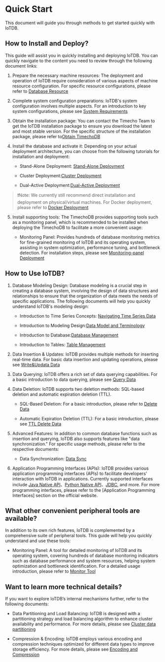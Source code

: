 <!--

    Licensed to the Apache Software Foundation (ASF) under one
    or more contributor license agreements.  See the NOTICE file
    distributed with this work for additional information
    regarding copyright ownership.  The ASF licenses this file
    to you under the Apache License, Version 2.0 (the
    "License"); you may not use this file except in compliance
    with the License.  You may obtain a copy of the License at
    
        http://www.apache.org/licenses/LICENSE-2.0
    
    Unless required by applicable law or agreed to in writing,
    software distributed under the License is distributed on an
    "AS IS" BASIS, WITHOUT WARRANTIES OR CONDITIONS OF ANY
    KIND, either express or implied.  See the License for the
    specific language governing permissions and limitations
    under the License.

-->

# Quick Start

This document will guide you through methods to get started quickly with IoTDB.

## How to Install and Deploy?

This guide will assist you in quickly installing and deploying IoTDB. You can quickly navigate to the content you need to review through the following document links:

1.  Prepare the necessary machine resources: The deployment and operation of IoTDB require consideration of various aspects of machine resource configuration. For specific resource configurations, please refer to [Database Resource](../Deployment-and-Maintenance/Database-Resources.md)

2. Complete system configuration preparations: IoTDB's system configuration involves multiple aspects. For an introduction to key system configurations, please see [System Requirements](../Deployment-and-Maintenance/Environment-Requirements.md)

3. Obtain the installation package: You can contact the Timecho Team to get the IoTDB installation package to ensure you download the latest and most stable version. For the specific structure of the installation package, please refer to[Obtain TimechoDB](../Deployment-and-Maintenance/IoTDB-Package_timecho.md)

4. Install the database and activate it: Depending on your actual deployment architecture, you can choose from the following tutorials for installation and deployment:

   - Stand-Alone Deployment: [Stand-Alone Deployment ](../Deployment-and-Maintenance/Stand-Alone-Deployment_timecho.md)

   - Cluster Deployment:[Cluster Deployment](../Deployment-and-Maintenance/Cluster-Deployment_timecho.md)

   - Dual-Active Deployment:[Dual-Active Deployment](../Deployment-and-Maintenance/Dual-Active-Deployment_timecho.md)

> ❗️Note: We currently still recommend direct installation and deployment on physical/virtual machines. For Docker deployment, please refer to [Docker Deployment](../Deployment-and-Maintenance/Docker-Deployment_timecho.md)

5. Install supporting tools: The TimechoDB provides supporting tools such as a monitoring panel, which is recommended to be installed when deploying the TimechoDB to facilitate a more convenient usage:

   - Monitoring Panel: Provides hundreds of database monitoring metrics for fine-grained monitoring of IoTDB and its operating system, assisting in system optimization, performance tuning, and bottleneck detection. For installation steps, please see [Monitoring-panel Deployment ](../Deployment-and-Maintenance/Monitoring-panel-deployment.md)


## How to Use IoTDB?

1. Database Modeling Design: Database modeling is a crucial step in creating a database system, involving the design of data structures and relationships to ensure that the organization of data meets the needs of specific applications. The following documents will help you quickly understand IoTDB's modeling design:
   
   - Introduction to Time Series Concepts: [Navigating Time Series Data](../Background-knowledge/Navigating_Time_Series_Data.md)

   - Introduction to Modeling Design:[Data Model and Terminology](../Background-knowledge/Data-Model-and-Terminology_timecho.md)

   - Introduction to Database:[Database Management](../Basic-Concept/Database-Management.md)
   
   - Introduction to Tables: [Table Management](../Basic-Concept/Table-Management.md)

2. Data Insertion & Updates: IoTDB provides multiple methods for inserting real-time data. For basic data insertion and updating operations, please see [Write&Updata Data](../Basic-Concept/Write-Updata-Data.md)

3. Data Querying: IoTDB offers a rich set of data querying capabilities. For a basic introduction to data querying, please see [Query Data](../Basic-Concept/Query-Data.md)

4. Data Deletion: IoTDB supports two deletion methods: SQL-based deletion and automatic expiration deletion (TTL).

   - SQL-Based Deletion: For a basic introduction, please refer to [Delete Data](../Basic-Concept/Delete-Data.md)
   
   - Automatic Expiration Deletion (TTL): For a basic introduction, please see  [TTL Delete Data](../Basic-Concept/TTL-Delete-Data.md)

5. Advanced Features: In addition to common database functions such as insertion and querying, IoTDB also supports features like "data synchronization." For specific usage methods, please refer to the respective documents:

   - Data Synchronization: [Data Sync](../User-Manual/Data-Sync_timecho.md)

6. Application Programming Interfaces (APIs): IoTDB provides various application programming interfaces (APIs) to facilitate developers' interaction with IoTDB in applications. Currently supported interfaces include [Java Native API](../API/Programming-Java-Native-API.md)、[Python Native API](../API/Programming-Python-Native-API.md)、[JDBC](../API/Programming-JDBC.md), and more. For more programming interfaces, please refer to the [Application Programming Interfaces] section on the official website.

## What other convenient peripheral tools are available?

In addition to its own rich features, IoTDB is complemented by a comprehensive suite of peripheral tools. This guide will help you quickly understand and use these tools:

   - Monitoring Panel: A tool for detailed monitoring of IoTDB and its operating system, covering hundreds of database monitoring indicators such as database performance and system resources, helping system optimization and bottleneck identification. For a detailed usage introduction, please refer to [Monitor Tool](../Tools-System/Monitor-Tool_timecho.md)


## Want to learn more technical details?

If you want to explore IoTDB’s internal mechanisms further, refer to the following documents:

   - Data Partitioning and Load Balancing: IoTDB is designed with a partitioning strategy and load balancing algorithm to enhance cluster availability and performance. For more details, please see [Cluster data partitioning](../Technical-Insider/Cluster-data-partitioning.md)

   - Compression & Encoding: IoTDB employs various encoding and compression techniques optimized for different data types to improve storage efficiency. For more details, please see [Encoding and Compression](../Technical-Insider/Encoding-and-Compression.md)


